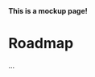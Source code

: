 <div class="alert alert-danger" role="alert">
<strong>This is a mockup page!</strong>
</div>

# Roadmap

...
